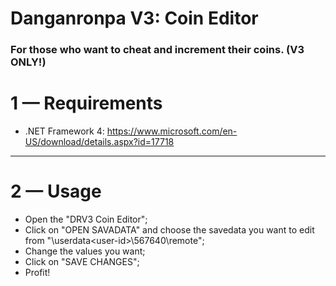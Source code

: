 # Danganronpa V3: Coin Editor
### For those who want to cheat and increment their coins. (V3 ONLY!)

# 1 — Requirements
- .NET Framework 4: https://www.microsoft.com/en-US/download/details.aspx?id=17718

-------------------------------------------------------------------------------------

# 2 — Usage
- Open the "DRV3 Coin Editor";
- Click on "OPEN SAVADATA" and choose the savedata you want to edit from "<Steam-folder>\userdata\<user-id>\567640\remote\";
- Change the values you want;
- Click on "SAVE CHANGES";
- Profit!